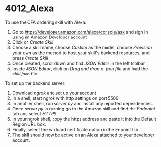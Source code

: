 # 4012_Alexa
To use the CFA ordering skill with Alexa:
1. Go to https://developer.amazon.com/alexa/console/ask and sign in using an Amazon Developer account
2. Click on _Create Skill_
3. Choose a skill name, choose _Custom_ as the model, choose _Provision your own_ as the method to host your skill's backend resources, and press _Create Skill_
4. Once created, scroll down and find _JSON Editor_ in the left toolbar
5. Inside _JSON Editor_, click on _Drag and drop a .json file_ and load the _skill.json_ file


To set up the backend server:
1. Download _ngrok_ and set up your account
2. In a shell, start ngrok with http settings on port 5500
3. In another shell, run _server.py_ and install any reported dependencies.
4. Once _server.py_ is running go to the Amazon skill and find the _Endpoint_ tab and select _HTTPS_
5. In your ngrok shell, copy the https address and paste it into the Default Region URL box.
6. Finally, select the wildcard certificate option in the Enpoint tab.
7. The skill should now be active on an Alexa attached to your developer account.
